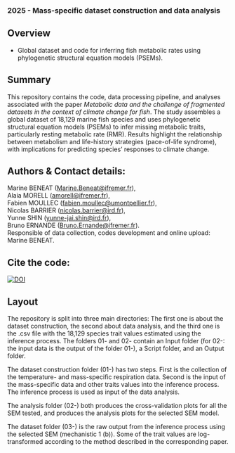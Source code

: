 ### 2025 - Mass-specific dataset construction and data analysis
## Overview
- Global dataset and code for inferring fish metabolic rates using phylogenetic structural equation models (PSEMs). 

## Summary
This repository contains the code, data processing pipeline, and analyses associated with the paper _Metabolic data and the challenge of fragmented datasets in the context of climate change for fish_. The study assembles a global dataset of 18,129 marine fish species and uses phylogenetic structural equation models (PSEMs) to infer missing metabolic traits, particularly resting metabolic rate (RMR). Results highlight the relationship between metabolism and life-history strategies (pace-of-life syndrome), with implications for predicting species’ responses to climate change.

## Authors & Contact details:
Marine BENEAT (Marine.Beneat@ifremer.fr),  
Alaia MORELL (amorell@ifremer.fr),  
Fabien MOULLEC (fabien.moullec@umontpellier.fr),  
Nicolas BARRIER (nicolas.barrier@ird.fr),  
Yunne SHIN (yunne-jai.shin@ird.fr),  
Bruno ERNANDE (Bruno.Ernande@ifremer.fr).  
Responsible of data collection, codes development and online upload: Marine BENEAT.

## Cite the code:
[![DOI](https://zenodo.org/badge/DOI/10.5281/zenodo.16893328.svg)](https://zenodo.org/records/16893478)

## Layout
The repository is split into three main directories: The first one is about the dataset construction, the second about data analysis, and the third one is the .csv file with the 18,129 species trait values estimated using the inference process. 
The folders 01- and 02- contain an Input folder (for 02-: the input data is the output of the folder 01-), a Script folder, and an Output folder.

The dataset construction folder (01-) has two steps. First is the collection of the temperature- and mass-specific respiration data. Second is the input of the mass-specific data and other traits values into the inference process. The inference process is used as input of the data analysis. 

The analysis folder (02-) both produces the cross-validation plots for all the SEM tested, and produces the analysis plots for the selected SEM model. 

The dataset folder (03-) is the raw output from the inference process using the selected SEM (mechanistic 1 (b)). Some of the trait values are log-transformed according to the method described in the corresponding paper. 
